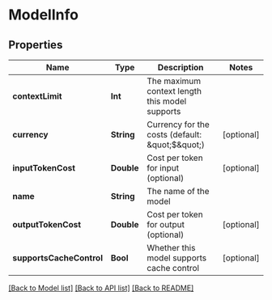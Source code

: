 # ModelInfo

## Properties
Name | Type | Description | Notes
------------ | ------------- | ------------- | -------------
**contextLimit** | **Int** | The maximum context length this model supports | 
**currency** | **String** | Currency for the costs (default: \&quot;$\&quot;) | [optional] 
**inputTokenCost** | **Double** | Cost per token for input (optional) | [optional] 
**name** | **String** | The name of the model | 
**outputTokenCost** | **Double** | Cost per token for output (optional) | [optional] 
**supportsCacheControl** | **Bool** | Whether this model supports cache control | [optional] 

[[Back to Model list]](../README.md#documentation-for-models) [[Back to API list]](../README.md#documentation-for-api-endpoints) [[Back to README]](../README.md)


